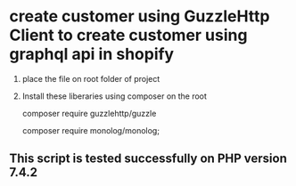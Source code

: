 # create customer using GuzzleHttp Client to create customer using graphql api in shopify
1. place the file on root folder of project
2. Install these liberaries using composer on the root
 
   composer require guzzlehttp/guzzle
   
   composer require monolog/monolog;
   
## This script is tested successfully on PHP version 7.4.2
